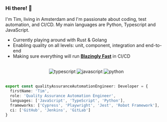 ### Hi there! 👋 

I'm Tim, living in Amsterdam and I'm passionate about coding, test automation, and CI/CD. My main languages are Python, Typescript and JavaScript.

- Currently playing around with Rust & Golang
- Enabling quality on all levels: unit, component, integration and end-to-end
- Making sure everything will run [**Blazingly Fast**](https://www.youtube.com/watch?v=Z0GX2mTUtfo&list=RDCMUC8ENHE5xdFSwx71u3fDH5Xw) in CI/CD

<br />
<div align="center">
  <img src="https://img.shields.io/badge/TypeScript-007ACC?style=for-the-badge&logo=typescript&logoColor=white" alt="typescript" />
  <img src="https://img.shields.io/badge/javascript-%23323330.svg?style=for-the-badge&logo=javascript&logoColor=%23F7DF1E" alt="javascript" />
  <img src="https://img.shields.io/badge/python-3670A0?style=for-the-badge&logo=python&logoColor=ffdd54" alt="python" />
</div>
<br />

```typescript
export const qualityAssuranceAutomationEngineer: Developer = {
  firstName: 'Tim',
  role: 'Quality Assurance Automation Engineer',
  languages: ['JavaScript', 'TypeScript', 'Python'],
  frameworks: ['Cypress', 'Playwright', 'Jest', 'Robot Framework'],
  ci: ['GitHub', 'Jenkins', 'GitLab']
}
```
